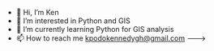 - 👋 Hi, I’m Ken
- 👀 I’m interested in Python and GIS
- 🌱 I’m currently learning Python for GIS analysis
- 📫 How to reach me kpodokennedygh@gmail.com
--->
